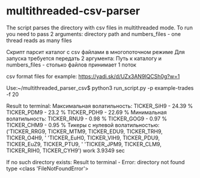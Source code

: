 # multithreaded-csv-parser

The script parses the directory with csv files in multithreaded mode.
To run you need to pass 2 arguments:
directory path and numbers_files - one thread reads as many files

Скрипт парсит каталог с csv файлами в многопоточном режиме
Для запуска требуется передать 2 аргумента:
Путь к каталогу и numbers_files - столько файлов принимает 1 поток

csv format files for example:
https://yadi.sk/d/UZx3AN9lQCSh0g?w=1

Use:~/multithreaded_parser_csv$ python3 run_script.py -p example-trades -f 20

Result to terminal:
Максимальная волатильность:
TICKER_SiH9 - 24.39 %
TICKER_PDM9 - 23.2 %
TICKER_PDH9 - 22.69 %
Минимальная волатильность:
TICKER_RNU9 - 0.98 %
TICKER_GOG9 - 0.97 %
TICKER_CHM9 - 0.95 %
Тикеры с нулевой волатильностью:
('TICKER_RRG9, TICKER_MTM9, TICKER_EDU9, TICKER_TRH9, TICKER_O4H9, '
 'TICKER_EuH0, TICKER_VIH9, TICKER_PDU9, TICKER_EuZ9, TICKER_PTU9, '
 'TICKER_JPM9, TICKER_CLM9, TICKER_RIH0, TICKER_CYH9')
work 3.9349 sec

If no such directory exists:
Result to terminal - Error: directory not found type <class 'FileNotFoundError'>


